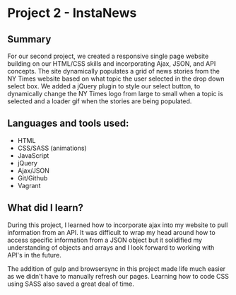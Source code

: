 <h1>Project 2 - InstaNews</h1>
<h2>Summary</h2>
<p>For our second project, we created a responsive single page website building on our HTML/CSS skills and incorporating Ajax, JSON, and API concepts. The site dynamically populates a grid of news stories from the NY Times website based on what topic the user selected in the drop down select box. We added a jQuery plugin to style our select button, to dynamically change the NY Times logo from large to small when a topic is selected and a loader gif when the stories are being populated.</p>

<h2>Languages and tools used:</h2>
<ul>
<li>HTML</li>
<li>CSS/SASS (animations)</li>
<li>JavaScript</li>
<li>jQuery</li>
<li>Ajax/JSON</li>
<li>Git/Github</li>
<li>Vagrant</li>
</ul>

<h2>What did I learn?</h2>
<p>During this project, I learned how to incorporate ajax into my website to pull information from an API. It was difficult to wrap my head around how to access specific information from a JSON object but it solidified my understanding of objects and arrays and I look forward to working with API's in the future. </p>
<p>The addition of gulp and browsersync in this project made life much easier as we didn't have to manually refresh our pages. Learning how to code CSS using SASS also saved a great deal of time.</p>
